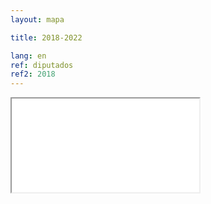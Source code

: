```yaml
---
layout: mapa

title: 2018-2022

lang: en
ref: diputados
ref2: 2018
---
```


<div>
<iframe class="mapa-iframe" src="../../repo_mapas/output/legislaturas/1989-presente/2018-2022_Diputados.html"></iframe>
</div>

